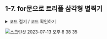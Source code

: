 ## 1-7. for문으로 트리플 삼각형 별찍기

<details>
    <summary> 코드 접기 / 코드 확인하기</summary>


~~~ python
a = 8
for i in range(a):
    if i < (a//2):
        for x in range(a-i):
            print(" ", end="")
        for x in range(i*2+1):
            print("*", end="")
    else:
        for x in range(a - i):
            print(" ", end="")
        for x in range(i*2+1 - a):
            print("*", end="")
        for x in range(a - (i*2+1 - a)):
            print(" ", end="")
        for x in range(i*2+1 - a):
            print("*", end="")
    print()
~~~

</details>


![스크린샷 2023-07-13 오후 8 38 35](https://github.com/MaugeaLee/summer2023/assets/92789013/f4b2d67f-b9fe-4967-b326-0807836d4a2b)

